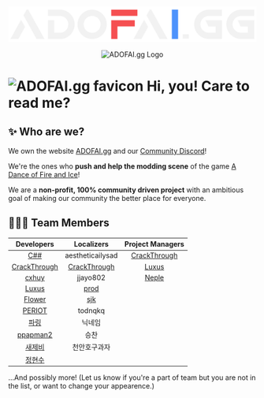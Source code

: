 <p align="center"><img alt="ADOFAI.gg Logo" src="https://raw.githubusercontent.com/ADOFAI-gg/Adofai-gg-assets/main/images/logo.svg#gh-dark-mode-only"></p>
<p align="center"><img alt="ADOFAI.gg Logo" src="https://dka575ofm4ao0.cloudfront.net/pages-transactional_logos/retina/289427/unknown.png#gh-light-mode-only" width="700"></p>

# <img src="https://adofai.gg/favicon.png" alt="ADOFAI.gg favicon" width="28" heihgt="28"> Hi, you! Care to read me?

## ✨ Who are we?

We own the website [ADOFAI.gg](https://adofai.gg) and our [Community Discord](https://discord.gg/TKdpbUUfUa)!

We're the ones who **push and help the modding scene** of the game [A Dance of Fire and Ice](https://store.steampowered.com/app/977950/A_Dance_of_Fire_and_Ice)!

We are a **non-profit, 100% community driven project** with an ambitious goal of making our community the better place for everyone.

## 🧑‍🤝‍🧑 Team Members

| Developers                                        | Localizers                                        | Project Managers |
| :---:                                             | :---:                                             | :---: |
| [C##](https://github.com/c3nb)                    | aestheticailysad                                  | [CrackThrough](https://github.com/CrackThrough)
| [CrackThrough](https://github.com/CrackThrough)   | [CrackThrough](https://github.com/CrackThrough)   | [Luxus](https://github.com/Luxusio)
| [cxhuy](https://github.com/cxhuy)                 | jjayo802                                          | [Neple](https://github.com/NepleDev)
| [Luxus](https://github.com/Luxusio)               | [prod](https://github.com/prod)
| [Flower](https://github.com/NoBrain0917)          | [sjk](https://github.com/sjkim04)
| [PERIOT](https://github.com/papertoy1127)         | todnqkq
| [파링](https://github.com/pikokr)                 | 닉네임
| [ppapman2](https://github.com/ppapman1)           | 승찬
| [새제비](https://github.com/SaJabe)               | 천안호구과자
| [정현수](https://github.com/wjdgustn)             |

...And possibly more! (Let us know if you're a part of team but you are not in the list, or want to change your appearence.)

